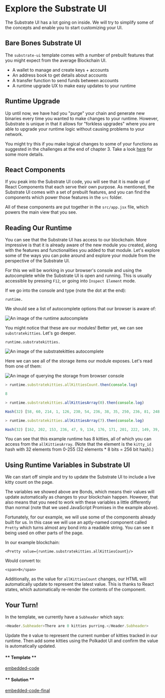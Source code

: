 Explore the Substrate UI
===

The Substrate UI has a lot going on inside. We will try to simplify some of the concepts and enable you to start customizing your UI.

## Bare Bones Substrate UI

The `substrate-ui` template comes with a number of prebuilt features that you might expect from the average Blockchain UI.

- A wallet to manage and create keys + accounts
- An address book to get details about accounts
- A transfer function to send funds between accounts
- A runtime upgrade UX to make easy updates to your runtime

## Runtime Upgrade

Up until now, we have had you "purge" your chain and generate new binaries every time you wanted to make changes to your runtime. However, Substrate is unique in that it allows for "forkless upgrades" where you are able to upgrade your runtime logic without causing problems to your network.

You might try this if you make logical changes to some of your functions as suggested in the challenges at the end of chapter 3. Take a look [here](https://substrate.readme.io/docs/creating-a-custom-substrate-chain#section-step-5-upgrade-our-chain) for some more details.

## React Components

If you peak into the Substrate UI code, you will see that it is made up of React Components that each serve their own purpose. As mentioned, the Substrate UI comes with a set of prebuilt features, and you can find the components which power those features in the `src` folder.

All of these components are put together in the `src/app.jsx` file, which powers the main view that you see.

## Reading Our Runtime

You can see that the Substrate UI has access to our blockchain. More impressive is that it is already aware of the new module you created, along with the features and functionalities you added to that module. Let's explore some of the ways you can poke around and explore your module from the perspective of the Substrate UI.

For this we will be working in your browser's console and using the autocomplete while the Substrate UI is open and running. This is usually accessible by pressing `F12`, or going into `Inspect Element` mode.

If we go into the console and type (note the dot at the end):
```
runtime.
```

We should see a list of autocomplete options that our browser is aware of:

![An image of the runtime autocomplete](./assets/runtime-autocomplete.png)

You might notice that these are our modules! Better yet, we can see `substratekitties`. Let's go deeper.

```
runtime.substratekitties.
```

![An image of the substratekitties autocomplete](./assets/runtime-substratekitties-autocomplete.png)

Here we can see all of the storage items our module exposes. Let's read from one of them:

![An image of querying the storage from browser console](./assets/storage-from-browser.png)

```javascript
> runtime.substratekitties.allKittiesCount.then(console.log)

8

> runtime.substratekitties.allKittiesArray(0).then(console.log)

Hash(32) [58, 60, 214, 1, 126, 230, 54, 236, 38, 35, 250, 236, 81, 248, 64, 83, 234, 152, 174, 39, 114, 24, 108, 34, 128, 61, 74, 136, 74, 38, 206, 48]

> runtime.substratekitties.allKittiesArray(7).then(console.log)

Hash(32) [162, 202, 153, 236, 47, 9, 134, 176, 171, 201, 222, 149, 39, 69, 7, 46, 241, 155, 195, 52, 211, 62, 170, 24, 130, 50, 252, 36, 126, 209, 153, 38]
```

You can see that this example runtime has 8 kitties, all of which you can access from the `allKittiesArray`. (Note that the element is the `kitty_id` hash with 32 elements from 0-255 (32 elements * 8 bits = 256 bit hash).)

## Using Runtime Variables in Substrate UI

We can start off simple and try to update the Substrate UI to include a live kitty count on the page.

The variables we showed above are Bonds, which means their values will update automatically as changes to your blockchain happen. However, that also means that you need to work with these variables a little differently than normal (note that we used JavaScript Promises in the example above).

Fortunately, for our example, we will use some of the components already built for us. In this case we will use an aptly-named component called `Pretty` which turns almost any bond into a readable string. You can see it being used on other parts of the page.

In our example blockchain:

```
<Pretty value={runtime.substratekitties.allKittiesCount}/>
```

Would convert to:

```
<span>8</span>
```

Additionally, as the value for `allKittiesCount` changes, our HTML will automatically update to represent the latest value. This is thanks to React states, which automatically re-render the contents of the component.

## Your Turn!

In the template, we currently have a `Subheader` which says:

```javascript
<Header.Subheader>There are 0 kitties purring.</Header.Subheader>
```

Update the `0` value to represent the current number of kitties tracked in our runtime. Then add some kitties using the Polkadot UI and confirm the value is automatically updated.

<!-- tabs:start -->

#### ** Template **

[embedded-code](./assets/4.2-template.js ':include :type=code embed-template')

#### ** Solution **

[embedded-code-final](./assets/4.2-finished-code.js ':include :type=code embed-final')

<!-- tabs:end -->
